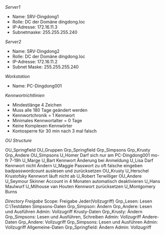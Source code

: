 _Server1_
- Name: SRV-Dingdong1
- Rolle: DC der Domäne dingdong.loc
- IP-Adresse: 172.16.11.3
- Subnetmaske: 255.255.255.240

_Server2_
- Name: SRV-Dingdong2
- Rolle: DC der Domäne dingdong.loc
- IP-Adresse: 172.16.11.2
- Subnet Maske: 255.255.255.240

_Workstation_
- Name: PC-Dingdong001

_Kennwortrichtlinien_
- Mindestlänge 4 Zeichen
- Muss alle 180 Tage geändert werden 
- Kennwortchronik = 1 Kennwort 
- Minimales Kennwortalter = 0 Tage 
- Keine Komplexen Kennwörter 
- Kontosperre für 30 min nach 3 mal falsch  

_OU Structure_ 

OU_Springfield 
	OU_Gruppen
		Grp_Springfield
			Grp_Simpsons
			Grp_Krusty
			Grp_Andere
	OU_Simpsons
		U_Homer
			Darf sich nur am PC-Dingdong001 mo-fr 7-19h
		U_Marge 
		U_Bart 
			Kennwort Änderung bei Anmeldung
		U_Lisa
			Darf Kennwort nicht Ändern
		U_Maggie
			Passwort zu oft falsche eingeben badpasswordcount auslesen und zurücksetzen 
	OU_Krusty
		U_Herschel Krustofsky
			Kennwort läuft nicht ab
		U_Robert Terwilliger
	OU_Andere
		U_Seymour Skinner 
			Account in 4 Monaten automatisch deaktivieren 
		U_Hans Maulwurf 
		U_Milhouse van Houten
			Kennwort zurücksetzen
		U_Montgomery Burns


_Directory Freigabe_ 
Scope: Freigabe Jeder(Vollzugriff)
Grp_Lesen: Lesen
	C:\Testdaten
		Simpsons-Daten
			Grp_Simpson: Ändern
			Grp_Andere: Lesen und Ausführen
			Admin: Vollzugriff
		Krusty-Daten
			Grp_Krusty: Ändern
			Grp_Simpsons: Lesen und Ausführen, Schreiben
			Admin: Vollzugriff
		Andere-Daten
			Grp_Andere: Vollzugriff
			Grp_Simpsons: Lesen und Ausführen
			Admin: Vollzugriff
		Allgemeine-Daten
			Grp_Springfield: Ändern 
			Admin: Vollzugriff
